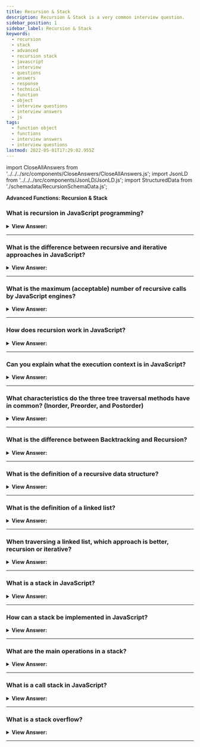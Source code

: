 ```yaml
---
title: Recursion & Stack
description: Recursion & Stack is a very common interview question.
sidebar_position: 1
sidebar_label: Recursion & Stack
keywords:
  - recursion
  - stack
  - advanced
  - recursion stack
  - javascript
  - interview
  - questions
  - answers
  - response
  - technical
  - function
  - object
  - interview questions
  - interview answers
  - js
tags:
  - function object
  - functions
  - interview answers
  - interview questions
lastmod: 2022-05-01T17:29:02.955Z
---
```


import CloseAllAnswers from '../../../src/components/CloseAnswers/CloseAllAnswers.js';
import JsonLD from '../../../src/components/JsonLD/JsonLD.js';
import StructuredData from './schemadata/RecursionSchemaData.js';

<JsonLD data={StructuredData} />

<head>
  <title>Recursion & Stack | JS Frontend Phone Interview Responses</title>
</head>

**Advanced Functions: Recursion & Stack**

<CloseAllAnswers />

### What is recursion in JavaScript programming?

<details>
  <summary><strong>View Answer:</strong></summary>
  <div>
  <div><strong>Interview Response:</strong> Recursion is a programming technique where a function calls itself to solve a problem by breaking it into smaller, simpler subproblems, leading to a solution through repeated self-calls</div><br />
  <div><strong>Technical Response:</strong> Recursion is a programming pattern when work needs to naturally split into several more straightforward tasks of the same type. Or when a task gets simplified into an easy action plus a simpler variant of the same task. When a function solves a task, it can call many other functions. A partial example is when a function calls itself, known as recursion.
  </div><br />
  <div><strong className="codeExample">Code Example:</strong> Recursion<br /><br />

  <div></div>

```js
function pow(x, n) {
  if (n == 1) {
    return x;
  } else {
    return x * pow(x, n - 1); // calling pow(x, n) again on itself
  }
}
```

  </div>
  </div>
</details>

---

### What is the difference between recursive and iterative approaches in JavaScript?

<details>
  <summary><strong>View Answer:</strong></summary>
  <div>
  <div><strong>Interview Response:</strong> The recursive approach uses self-calling functions to break problems into sub-problems, while the iterative approach uses loops for repetition. Recursion relies on the call stack, while iteration relies on loop control structures.
</div><br />
  <div><strong className="codeExample">Code Example:</strong><br /><br />

  <div></div>

```js
function pow(x, n) {
  return n == 1 ? x : x * pow(x, n - 1);
}

console.log(pow(2, 3)); // 8
```

  </div>
  </div>
</details>

---

### What is the maximum (acceptable) number of recursive calls by JavaScript engines?

<details>
  <summary><strong>View Answer:</strong></summary>
  <div>
  <div><strong>Interview Response:</strong> JavaScript engines vary, but most have a maximum call stack size of around 10,000 to 15,000 calls. Exceeding this limit causes a "RangeError: Maximum call stack size exceeded" error due to stack overflow.</div><br />
  <div><strong>Technical Response:</strong> The JavaScript engine limits the maximum recursion depth. We can rely on it being 10000; some engines allow more, but 100000 is likely to be beyond most of them. Automatic optimizations help alleviate this ("tail calls optimizations"), but they are not yet supported everywhere and work only in simple cases. That limits the application of recursion, but it remains very widely used. There are many tasks where the recursive way of thinking makes the code more straightforward.
  </div>
  </div>
</details>

---

### How does recursion work in JavaScript?

<details>
  <summary><strong>View Answer:</strong></summary>
  <div>
  <div><strong>Interview Response:</strong> In JavaScript, recursion works when a function calls itself to solve a problem by dividing it into smaller sub-problems. Each call reduces complexity until a base case is reached, producing a solution.<br /><br />
  </div>
  <div><strong>Technical Response:</strong> To adequately explain how recursion works in JavaScript. First, we need to explain the execution context and its relationship to the stack. The execution context of a running function stores information about its execution process. The execution context is an internal data structure that contains information about a function's execution, such as where the control flow is currently, the current variables, the value of “this”, and a few other internal details. Each function call connects with a single execution context.<br /><br />
  <strong>The following occurs when a function makes a nested call:</strong><br /><br />
  <ul>
    <li>The current function gets paused.</li>
    <li>The execution context gets remembered in a special data structure called the execution context stack.</li>
    <li>The nested call executes.</li>
    <li>After it ends, the old execution context gets retrieved from the stack, and the outer function resumes from where it stopped.</li>
  </ul>
</div>
  </div>
</details>

---

### Can you explain what the execution context is in JavaScript?

<details>
  <summary><strong>View Answer:</strong></summary>
  <div>
  <div><strong>Interview Response:</strong> The execution context in JavaScript is the environment where code is executed, including variables, scopes, and the value of this. It's created each time a function is called.
  </div>
  </div>
</details>

---

### What characteristics do the three tree traversal methods have in common? (Inorder, Preorder, and Postorder)

<details>
  <summary><strong>View Answer:</strong></summary>
  <div>
  <div><strong>Interview Response:</strong> The three tree traversal methods (pre-order, in-order, post-order) share the characteristics of visiting every node in a tree, following a specific order, and utilizing recursion or iteration for traversal.
</div>
  </div>
</details>

---

### What is the difference between Backtracking and Recursion?

<details>
  <summary><strong>View Answer:</strong></summary>
  <div>
  <div><strong>Interview Response:</strong> Backtracking is a general algorithm for finding solutions by incrementally building candidates and abandoning them if invalid. Recursion is a technique where a function calls itself to solve sub-problems. Backtracking often employs recursion.
</div><br />
  <div><strong>Technical Response:</strong> Recursion refers to the process of repeatedly calling the same function. The typical example of a recursive function is the factorial process. It would help if you always had a condition that makes recursion stop (base case). Backtracking is when the algorithm makes an opportunistic decision*, which may be wrong. If the decision was wrong, the backtracking algorithm restores the state before the decision. It builds candidates for the solution and abandons those who cannot fulfill the conditions. A typical example of a task to solve would be the Eight Queens Puzzle. Backtracking is also commonly used within Neuronal Networks. Many times, backtracking does not get implemented recursively. If backtracking uses recursion, it is called Recursive Backtracking.
  </div>
  </div>
</details>

---

### What is the definition of a recursive data structure?

<details>
  <summary><strong>View Answer:</strong></summary>
  <div>
  <div><strong>Interview Response:</strong> A recursive data structure is a structure that replicates itself in parts. Some examples of recursive data structures are objects, HTML, and XML.
</div><br />
  <div><strong className="codeExample">Example:</strong> Recursive Data Structure<br /><br />

  <div></div>

```js
let company = {
  // the same object, compressed for brevity
  sales: [
    { name: 'John', salary: 1000 },
    { name: 'Alice', salary: 1600 },
  ],
  development: {
    sites: [
      { name: 'Peter', salary: 2000 },
      { name: 'Alex', salary: 1800 },
    ],
    internals: [{ name: 'Jack', salary: 1300 }],
  },
};
```

  </div>
  </div>
</details>

---

### What is the definition of a linked list?

<details>
  <summary><strong>View Answer:</strong></summary>
  <div>
   <div><strong>Interview Response:</strong> A linked list is a linear data structure where each element (node) contains a value and a reference to the next node, forming a sequence. It can be easily modified and resized.
</div><br />
  <div><strong>Technical Response:</strong> A linked list is a linear data structure like an array. Unlike arrays, the elements do not get stored in a particular memory location or index. Instead, each element gets its own object with a pointer or link to the next object in the list. Each element node has two components: stored data and a link to the next node. Any appropriate data type gets used to store the information. (Diagram below.) The entry point to a linked list is called the head. The head is a reference to the first node in the linked list. The last node on the list points to null. If a list is empty, the head is a null reference.
</div><br />
  <div>

<strong>Graphic Example:</strong><br /><br />

<img src="/img/linked-list.svg" /><br /><br />

<strong>Example:</strong> Linked List<br /><br />

  <div></div>

```js
let list = {
  value: 1,
  next: {
    value: 2,
    next: {
      value: 3,
      next: {
        value: 4,
        next: null,
      },
    },
  },
};

// Alternative Implementation

let list = { value: 1 };
list.next = { value: 2 };
list.next.next = { value: 3 };
list.next.next.next = { value: 4 };
list.next.next.next.next = null;
```

  </div>
  </div>
</details>

---

### When traversing a linked list, which approach is better, recursion or iterative?

<details>
  <summary><strong>View Answer:</strong></summary>
  <div>
  <div><strong>Interview Response:</strong> An iterative approach is often preferred for traversing linked lists, as it avoids call stack overflow risk and provides better performance with lower memory usage. However, recursion can be more elegant and easier to understand.
</div><br />
  <div><strong>Interview Response:</strong> It varies; there are advantages to both ways that we must consider. We commonly use recursion because it is easier to build and more 'elegant' than iterative methods. Remember that anything done in recursion has an alternative iterative approach, but we should use caution with our approach because there is usually a performance penalty with recursion. However, depending on the situation at hand, that performance disadvantage may be negligible — in which case, recursion makes sense. With recursion, you also have the extra benefit of making your code more understandable to other programmers, which is always a plus.
</div><br />
  <div><strong className="codeExample">Code Example:</strong> Iterative vs. Recursive<br /><br />

  <div></div>

```js
let list = {
  value: 1,
  next: {
    value: 2,
    next: {
      value: 3,
      next: {
        value: 4,
        next: null,
      },
    },
  },
};

// Iterative Approach

function printIteratively(list) {
  let tmp = list;

  while (tmp) {
   console.log(tmp.value);
    tmp = tmp.next;
  }
}

printIteratively(list);

// Recursive Approach

function printRecursively(list) {
  console.log(list.value); // output the current item

  if (list.next) {
    printRecursively(list.next); // do the same for the rest of the list
  }
}

printRecursively(list);
```

  </div>
  </div>
</details>

---

### What is a stack in JavaScript?

<details>
  <summary><strong>View Answer:</strong></summary>
  <div>
  <div><strong>Interview Response:</strong> A stack is a linear data structure that follows the Last-In-First-Out (LIFO) principle, meaning the last element added to the stack is the first to be removed.
  </div>
  </div>
</details>

---

### How can a stack be implemented in JavaScript?

<details>
  <summary><strong>View Answer:</strong></summary>
  <div>
  <div><strong>Interview Response:</strong> A stack can be implemented in JavaScript using a class, where push() and pop() methods add or remove elements from the top.
  </div><br />
  <div><strong className="codeExample">Code Example:</strong><br /><br />

  <div></div>

```js
class Stack {
  constructor() {
    this.items = [];
  }

  // Push element to the stack
  push(element) {
    this.items.push(element);
  }

  // Pop element from the stack
  pop() {
    if (this.items.length === 0) {
      return 'Underflow';
    }
    return this.items.pop();
  }

  // Get the top element of the stack
  peek() {
    return this.items[this.items.length - 1];
  }

  // Check if the stack is empty
  isEmpty() {
    return this.items.length === 0;
  }

  // Get the size of the stack
  size() {
    return this.items.length;
  }
}

const stack = new Stack();
```

  </div>
  </div>
</details>

---

### What are the main operations in a stack?

<details>
  <summary><strong>View Answer:</strong></summary>
  <div>
  <div><strong>Interview Response:</strong> The main operations in a stack are push to add an element to the top, pop to remove the top element, peek to view the top element, and isEmpty to check if the stack is empty.
  </div>
  </div>
</details>

---

### What is a call stack in JavaScript?

<details>
  <summary><strong>View Answer:</strong></summary>
  <div>
  <div><strong>Interview Response:</strong> A call stack is a stack data structure that manages the execution context of function calls in JavaScript, tracking the sequence of functions being called and their local variables.
  </div><br />
  <div><strong className="codeExample">Code Example:</strong><br /><br />

  <div></div>

Here is how it works:

1. When a script calls a function, the JavaScript engine pushes that function call onto the call stack and then starts carrying out the function.

2. If that function calls another function, that function is pushed onto the top of the call stack, and the JavaScript engine starts executing that function.

3. If a function finishes executing, the JavaScript engine pops it off the call stack and resumes execution where it left off in the last code listing.

4. If the stack takes up more space than it had assigned to it, it results in a "stack overflow" error.

The call stack is crucial for understanding how JavaScript works, especially its single-threaded, synchronous execution model. It's also vital for understanding more complex concepts like closures, callbacks, and promises.

Here's a simple example:

```javascript
function functionOne() {
    functionTwo();
}

function functionTwo() {
    functionThree();
}

function functionThree() {
    console.log('Hello, World!');
}

functionOne();
```

In this example, when `functionOne` is called, it is pushed onto the call stack. Inside `functionOne`, `functionTwo` is called, and it gets pushed onto the call stack. This process continues until `functionThree` is pushed onto the call stack.

Once `functionThree` finishes execution (it logs "Hello, World!" to the console), it gets popped off the call stack. Then, `functionTwo` gets popped, and finally `functionOne` is popped from the stack, at which point the stack is empty, and the program ends.

  </div>
  </div>
</details>

---

### What is a stack overflow?

<details>
  <summary><strong>View Answer:</strong></summary>
  <div>
  <div><strong>Interview Response:</strong> A stack overflow occurs when the call stack exceeds its maximum size due to excessive function calls, often due to infinite recursion or deeply nested calls, causing a RangeError.
  </div>
  </div>
</details>

---
